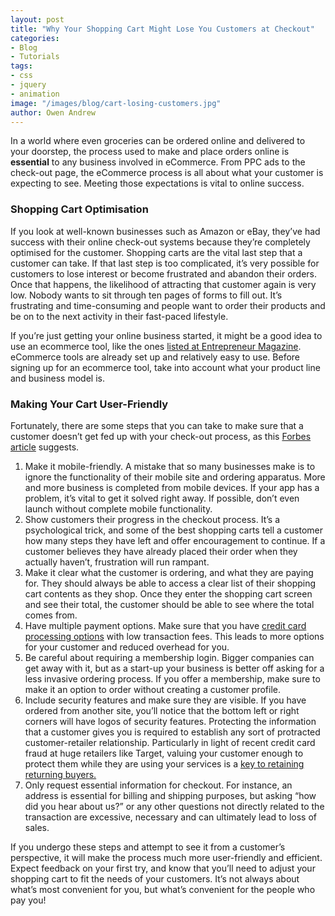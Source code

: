 ```yaml
---
layout: post
title: "Why Your Shopping Cart Might Lose You Customers at Checkout"
categories:
- Blog
- Tutorials
tags:
- css
- jquery
- animation
image: "/images/blog/cart-losing-customers.jpg"
author: Owen Andrew
---
```


In a world where even groceries can be ordered online and delivered to your doorstep, the process used to make and place orders online is **essential** to any business involved in eCommerce. From PPC ads to the check-out page, the eCommerce process is all about what your customer is expecting to see. Meeting those expectations is vital to online success. 

### Shopping Cart Optimisation

If you look at well-known businesses such as Amazon or eBay, they’ve had success with their online check-out systems because they’re completely optimised for the customer. Shopping carts are the vital last step that a customer can take. If that last step is too complicated, it’s very possible for customers to lose interest or become frustrated and abandon their orders. Once that happens, the likelihood of attracting that customer again is very low. Nobody wants to sit through ten pages of forms to fill out. It’s frustrating and time-consuming and people want to order their products and be on to the next activity in their fast-paced lifestyle. 

If you’re just getting your online business started, it might be a good idea to use an ecommerce tool, like the ones [listed at Entrepreneur Magazine](http://www.entrepreneur.com/article/217950). eCommerce tools are already set up and relatively easy to use. Before signing up for an ecommerce tool, take into account what your product line and business model is.

### Making Your Cart User-Friendly

Fortunately, there are some steps that you can take to make sure that a customer doesn’t get fed up with your check-out process, as this [Forbes article](http://www.forbes.com/sites/neilpatel/2014/09/23/improve-your-online-checkout-process/) suggests.

1. Make it mobile-friendly. A mistake that so many businesses make is to ignore the functionality of their mobile site and ordering apparatus. More and more business is completed from mobile devices. If your app has a problem, it’s vital to get it solved right away. If possible, don’t even launch without complete mobile functionality. 
2. Show customers their progress in the checkout process. It’s a psychological trick, and some of the best shopping carts tell a customer how many steps they have left and offer encouragement to continue. If a customer believes they have already placed their order when they actually haven’t, frustration will run rampant. 
3. Make it clear what the customer is ordering, and what they are paying for. They should always be able to access a clear list of their shopping cart contents as they shop. Once they enter the shopping cart screen and see their total, the customer should be able to see where the total comes from. 
4. Have multiple payment options. Make sure that you have [credit card processing options](http://www.shopify.com/credit-card-processing) with low transaction fees. This leads to more options for your customer and reduced overhead for you. 
5. Be careful about requiring a membership login. Bigger companies can get away with it, but as a start-up your business is better off asking for a less invasive ordering process. If you offer a membership, make sure to make it an option to order without creating a customer profile. 
6. Include security features and make sure they are visible. If you have ordered from another site, you’ll notice that the bottom left or right corners will have logos of security features. Protecting the information that a customer gives you is required to establish any sort of protracted customer-retailer relationship. Particularly in light of recent credit card fraud at huge retailers like Target, valuing your customer enough to protect them while they are using your services is a [key to retaining returning buyers.](http://www.itbusinessedge.com/slideshows/five-ways-to-protect-customer-credit-card-information.html)  
7. Only request essential information for checkout. For instance, an address is essential for billing and shipping purposes, but asking “how did you hear about us?” or any other questions not directly related to the transaction are excessive, necessary and can ultimately lead to loss of sales. 

If you undergo these steps and attempt to see it from a customer’s perspective, it will make the process much more user-friendly and efficient. Expect feedback on your first try, and know that you’ll need to adjust your shopping cart to fit the needs of your customers. It’s not always about what’s most convenient for you, but what’s convenient for the people who pay you!  

